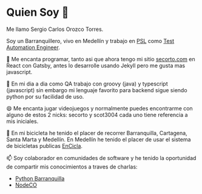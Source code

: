 

# Quien Soy 👋

Me llamo Sergio Carlos Orozco Torres.

Soy un Barranquillero, vivo en Medellín y trabajo en [PSL](https://www.psl.com.co/) como
[Test Automation Engineer](https://www.psl.com.co/empleo/test-automation-engineer).

🤖 Me encanta programar, tanto asi que ahora tengo mi sitio [secorto.com](https://www.secorto.com/) en React con Gatsby,
antes lo desarrolle usando Jekyll pero me gusta mas javascript.

🔭 En mi dia a dia como QA trabajo con groovy (java) y typescript (javascript)
sin embargo mi lenguaje favorito para backend sigue siendo python por su facilidad de uso.

😄 Me encanta jugar videojuegos y normalmente puedes encontrarme con alguno de estos 2 nicks:
secorto y scot3004 cada uno tiene referencia a mis iniciales.

🚴 En mi bicicleta he tenido el placer de recorrer Barranquilla, Cartagena, Santa Marta y Medellín.
En Medellín he tenido el placer de usar el sistema de bicicletas publicas [EnCicla](http://www.encicla.gov.co/).

📫 Soy colaborador en comunidades de software y he tenido la oportunidad de compartir mis conocimientos a traves de charlas:

- [Python Barranquilla](https://pybaq.co/)
- [NodeCO](https://www.meetup.com/es-ES/node_co/)

<!--
**Scot3004/Scot3004** is a ✨ _special_ ✨ repository because its `README.md` (this file) appears on your GitHub profile.

Here are some ideas to get you started:

- 🔭 I’m currently working on ...
- 🌱 I’m currently learning ...
- 👯 I’m looking to collaborate on ...
- 🤔 I’m looking for help with ...
- 💬 Ask me about ...
- 📫 How to reach me: ...
- 😄 Pronouns: ...
- ⚡ Fun fact: ...
-->
